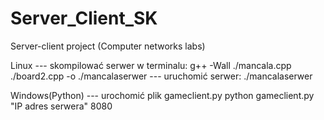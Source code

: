 # Server_Client_SK
Server-client project (Computer networks labs)


Linux
 --- skompilować serwer w terminalu:
   g++ -Wall ./mancala.cpp ./board2.cpp -o ./mancalaserwer
 --- uruchomić serwer:
   ./mancalaserwer

Windows(Python)
 --- urochomić plik gameclient.py
   python gameclient.py "IP adres serwera" 8080
